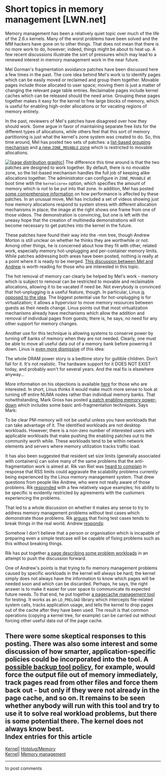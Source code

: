 # Short topics in memory management [LWN.net]

Memory management has been a relatively quiet topic over much of the life of the 2.6.x kernels. Many of the worst problems have been solved and the MM hackers have gone on to other things. That does not mean that there is no more work to do, however; indeed, things might be about to heat up. A few recent discussions illustrate the sort of pressures which may lead to a renewed interest in memory management work in the near future. 

Mel Gorman's fragmentation avoidance patches have been discussed here a few times in the past. The core idea behind Mel's work is to identify pages which can be easily moved or reclaimed and group them together. Movable pages include those allocated to user space; moving them is just a matter of changing the relevant page table entries. Reclaimable pages include kernel caches which can be released should the need arise. Grouping these pages together makes it easy for the kernel to free large blocks of memory, which is useful for enabling high-order allocations or for vacating regions of memory entirely. 

In the past, reviewers of Mel's patches have disagreed over how they should work. Some argue in favor of maintaining separate free lists for the different types of allocations, while others feel that this sort of memory partitioning is just what the kernel's zone system was created to do. So, this time around, Mel has posted two sets of patches: a [list-based grouping mechanism](http://lwn.net/Articles/224254/) and [a new `ZONE_MOVABLE` zone](http://lwn.net/Articles/224255/) which is restricted to movable allocations. 

[![\[page distribution graphic\]](https://static.lwn.net/images/ns/kernel/gorman-page-distribution.jpg)](http://www.skynet.ie/~mel/anti-frag/2007-02-28/page_type_distribution.jpg) The difference this time around is that the two patches are designed to work together. By default, there is no movable zone, so the list-based mechanism handles the full job of keeping alike allocations together. The administrator can configure in `ZONE_MOVABLE` at boot time with the `kernelcore=` option, which specifies the amount of memory which is _not_ to be put into that zone. In addition, Mel has posted [some comprehensive information](/Articles/224835/) on how performance is affected by these patches. In an unusual move, Mel has included a set of videos showing just how memory allocations respond to system stress with different allocation mechanisms in place; the image at the right shows one frame from one of those videos. The demonstration is convincing, but one is left with the uneasy hope that the creation of multimedia demonstrations will not become necessary to get patches into the kernel in the future. 

These patches have found their way into the -mm tree, though Andrew Morton is still unclear on whether he thinks they are worthwhile or not. Among other things, he is concerned about how they fit with other, related work, especially memory hot-unplugging and per-container memory limits. While patches addressing both areas have been posted, nothing is really at a point where it is ready to be merged. [This discussion between Mel and Andrew](/Articles/224839/) is worth reading for those who are interested in this topic. 

The hot removal of memory can clearly be helped by Mel's work - memory which is subject to removal can be restricted to movable and reclaimable allocations, allowing it to be vacated if need be. Not everybody is convinced that hot-unplugging is a useful feature, though. In particular, Linus [is opposed to the idea](/Articles/224842/). The biggest potential use for hot-unplugging is for virtualization; it allows a hypervisor to move memory resources between guests as their needs change. Linus points out that most virtualization mechanisms already have mechanisms which allow the addition and removal of individual pages from guests; there is, he says, no need for any other support for memory changes. 

Another use for this technique is allowing systems to conserve power by turning off banks of memory when they are not needed. Clearly, one must be able to move all useful data out of a memory bank before powering it down. Linus is [even more dismissive](/Articles/224844/) of this idea: 

The whole DRAM power story is a bedtime story for gullible children. Don't fall for it. It's not realistic. The hardware support for it DOES NOT EXIST today, and probably won't for several years. And the real fix is elsewhere anyway... 

More information on his objections is available [here](/Articles/224846/) for those who are interested. In short, Linus thinks it would make much more sense to look at turning off entire NUMA nodes rather than individual memory banks. That notwithstanding, Mark Gross has posted [a patch enabling memory power-down](http://lwn.net/Articles/224746/) which includes some basic anti-fragmentation techniques. Says Mark: 

To be clear PM-memory will not be useful unless you have workloads that can take advantage of it. The identified workloads are not desktop workloads. However; there is a non-zero number of interested users with applicable workloads that make pushing the enabling patches out to the community worth while. These workloads tend to be within network elements and servers where memory utilization tracks traffic load. 

It has also been suggested that resident set size limits (generally associated with containers) can solve many of the same problems that the anti-fragmentation work is aimed at. Rik van Riel was [heard to complain](/Articles/224848/) in response that RSS limits could aggravate the scalability problems currently being experienced by the Linux memory management system. That drew questions from people like Andrew, who were not really aware of those problems. Rik [responded](/Articles/224850/) with a few relatively vague examples; his ability to be specific is evidently restricted by agreements with the customers experiencing the problems. 

That led to a whole discussion on whether it makes any sense to try to address memory management problems without test cases which demonstrate those problems. Rik [argues](/Articles/224851/) that fixing test cases tends to break things in the real world. Andrew [responds](/Articles/224853/): 

Somehow I don't believe that a person or organisation which is incapable of preparing even a simple testcase will be capable of fixing problems such as this without breaking things. 

Rik has put together [a page describing some problem workloads](http://linux-mm.org/ProblemWorkloads) in an attempt to push the discussion forward. 

One of Andrew's points is that trying to fix memory management problems caused by specific workloads in the kernel will always be hard; the kernel simply does not always have the information to know which pages will be needed soon and which can be discarded. Perhaps, he says, the right answer is to make it easier for user space to communicate its expected future needs. To that end, he put together [a pagecache management tool](http://lwn.net/Articles/224653/) for testing. It works as an `LD_PRELOAD` library which intercepts file-related system calls, tracks application usage, and tells the kernel to drop pages out of the cache after they have been used. The result is that common operations (copying a kernel tree, for example) can be carried out without forcing other useful data out of the page cache. 

There were some skeptical responses to this posting. There was also some interest and some discussion of how smarter, application-specific policies could be incorporated into the tool. A [possible backup tool policy](/Articles/224855/), for example, would force the output file out of memory immediately, track pages read from other files and force them back out - but only if they were not already in the page cache, and so on. It remains to be seen whether anybody will run with this tool and try to use it to solve real workload problems, but there is some potential there. The kernel does not always know best.  
Index entries for this article  
---  
[Kernel](/Kernel/Index)| [Hotplug/Memory](/Kernel/Index#Hotplug-Memory)  
[Kernel](/Kernel/Index)| [Memory management](/Kernel/Index#Memory_management)  
  


* * *

to post comments 

